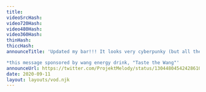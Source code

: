 ```yaml
---
title: 
videoSrcHash: 
video720Hash: 
video480Hash: 
video360Hash: 
thinHash: 
thiccHash: 
announceTitle: 'Updated my bar!!! It looks very cyberpunky (but all the bottles are filled with wang energy drink).

*this message sponsored by wang energy drink, "Taste the Wang"'
announceUrl: https://twitter.com/ProjektMelody/status/1304480454242861056
date: 2020-09-11
layout: layouts/vod.njk
---
```

